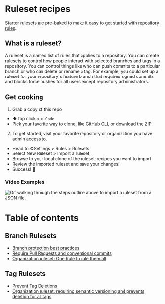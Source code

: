 # Ruleset recipes
Starter rulesets are pre-baked to make it easy to get started with [repository rules](https://docs.github.com/en/repositories/configuring-branches-and-merges-in-your-repository/managing-rulesets/about-rulesets).

## What is a ruleset?

A ruleset is a named list of rules that applies to a repository. You can create rulesets to control how people interact with selected branches and tags in a repository. You can control things like who can push commits to a particular branch or who can delete or rename a tag. For example, you could set up a ruleset for your repository's feature branch that requires signed commits and blocks force pushes for all users except repository administrators.

## Get cooking
1. Grab a copy of this repo
 - ⬆️ top click `< > Code`
 - Pick your favorite way to clone, like [GitHub CLI](https://cli.github.com/), or download the ZIP.    
2. To get started, visit your favorite repository or organization you have admin access to.
 - Head to ⚙️Settings > Rules > Rulesets
 - Select New Ruleset > Import a ruleset
 - Browse to your local clone of the ruleset-recipes you want to import
 - Review the imported ruleset and save your changes!
 - Success! 🎉

### Video Examples
![Gif walking through the steps outline above to import a ruleset from a JSON file.](https://github.com/github/release-assets/assets/7575792/8806fa8c-b874-4a4e-97ef-4f8c238f4d29)

# Table of contents
## Branch Rulesets
- [Branch protection best practices](https://github.com/github/ruleset-recipes/blob/a1f8e53ec12857637e8762e689a3abc255ff2c2f/branch-rulesets/were-just-normal-repositories.json)
- [Require Pull Requests and conventional commits](https://github.com/github/ruleset-recipes/blob/8cd19a8e06e6e523fffd43e4a59a554c210dcbe2/branch-rulesets/PRs%20and%20commits.json)
- [Organization ruleset: One Rule to rule them all](https://github.com/github/ruleset-recipes/blob/8cd19a8e06e6e523fffd43e4a59a554c210dcbe2/branch-rulesets/org-rulesets/one-ruleset-to-rule-them-all.json)
## Tag Rulesets
- [Prevent Tag Deletions](https://github.com/github/ruleset-recipes/blob/a1f8e53ec12857637e8762e689a3abc255ff2c2f/tag-rulesets/prevent-tag-delete.json)
- [Organization ruleset: requiring semantic versioning and prevents deletion for all tags](https://github.com/github/ruleset-recipes/blob/ac4b5ebc05219bb07de10f6094ad9ae8215bd39c/tag-rulesets/org-ruleset/tag-defaults.json)
